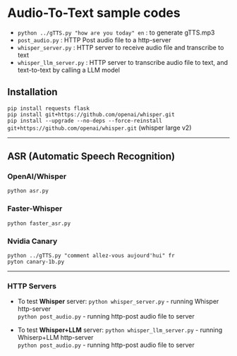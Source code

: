 # Audio-To-Text sample codes
* `python ../gTTS.py "how are you today" en` : to generate gTTS.mp3
* `post_audio.py` : HTTP Post audio file to a http-server
* `whisper_server.py` : HTTP server to receive audio file and transcribe to text
* `whisper_llm_server.py` : HTTP server to transcribe audio file to text, and text-to-text by calling a LLM model
  
## Installation
`pip install requests flask`<br>
`pip install git+https://github.com/openai/whisper.git`<br>
`pip install --upgrade --no-deps --force-reinstall git+https://github.com/openai/whisper.git` (whisper large v2)

---
## ASR (Automatic Speech Recognition)

### OpenAI/Whisper
`python asr.py`<br>

### Faster-Whisper
`python faster_asr.py`<br>

### Nvidia Canary
`python ../gTTS.py "comment allez-vous aujourd'hui" fr`<br>
`pyton canary-1b.py`<br>

---
### HTTP Servers

* To test **Whisper** server:
`python whisper_server.py` - running Whisper http-server<br>
`python post_audio.py` - running http-post audio file to server<br>

* To test **Whisper+LLM** server:
`python whisper_llm_server.py` - running Whiserp+LLM http-server<br>
`python post_audio.py` - running http-post audio file to server<br>

